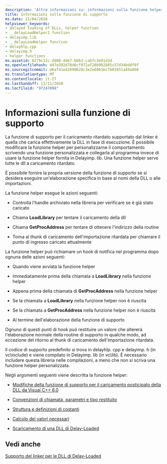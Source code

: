 ```yaml
---
description: 'Altre informazioni su: informazioni sulla funzione helper'
title: Informazioni sulla funzione di supporto
ms.date: 11/04/2016
helpviewer_keywords:
- delayed loading of DLLs, helper function
- __delayLoadHelper2 function
- delayimp.lib
- __delayLoadHelper function
- delayhlp.cpp
- delayimp.h
- helper functions
ms.assetid: 6279c12c-d908-4967-b0b3-cabfc3e91d3d
ms.openlocfilehash: d47e392d78d6cf872af28b992885c57d34bddf0f
ms.sourcegitcommit: d6af41e42699628c3e2e6063ec7b03931a49a098
ms.translationtype: MT
ms.contentlocale: it-IT
ms.lasthandoff: 12/11/2020
ms.locfileid: "97247098"
---
```

# <a name="understanding-the-helper-function"></a>Informazioni sulla funzione di supporto

La funzione di supporto per il caricamento ritardato supportato dal linker è quella che carica effettivamente la DLL in fase di esecuzione. È possibile modificare la funzione helper per personalizzarne il comportamento scrivendo una funzione personalizzata e collegarla al programma invece di usare la funzione helper fornita in Delayimp. lib. Una funzione helper serve tutte le dll a caricamento ritardato.

È possibile fornire la propria versione della funzione di supporto se si desidera eseguire un'elaborazione specifica in base ai nomi della DLL o alle importazioni.

La funzione helper esegue le azioni seguenti:

- Controlla l'handle archiviato nella libreria per verificare se è già stato caricato

- Chiama **LoadLibrary** per tentare il caricamento della dll

- Chiama **GetProcAddress** per tentare di ottenere l'indirizzo della routine

- Torna al thunk di caricamento dell'importazione ritardata per chiamare il punto di ingresso caricato attualmente

La funzione helper può richiamare un hook di notifica nel programma dopo ognuna delle azioni seguenti:

- Quando viene avviata la funzione helper

- Immediatamente prima della chiamata a **LoadLibrary** nella funzione helper

- Appena prima della chiamata di **GetProcAddress** nella funzione helper

- Se la chiamata a **LoadLibrary** nella funzione helper non è riuscita

- Se la chiamata a **GetProcAddress** nella funzione helper non è riuscita

- Al termine dell'elaborazione della funzione di supporto

Ognuno di questi punti di hook può restituire un valore che altererà l'elaborazione normale della routine di supporto in qualche modo, ad eccezione del ritorno al thunk di caricamento dell'importazione ritardata.

Il codice di supporto predefinito si trova in delayhlp. cpp e delayimp. h (in vc\include) e viene compilato in Delayimp. lib (in vc\lib). È necessario includere questa libreria nelle compilazioni, a meno che non si scriva una funzione helper personalizzata.

Negli argomenti seguenti viene descritta la funzione helper:

- [Modifiche della funzione di supporto per il caricamento posticipato della DLL da Visual C++ 6,0](changes-in-the-dll-delayed-loading-helper-function-since-visual-cpp-6-0.md)

- [Convenzioni di chiamata, parametri e tipo restituito](calling-conventions-parameters-and-return-type.md)

- [Struttura e definizioni di costanti](structure-and-constant-definitions.md)

- [Calcolo dei valori necessari](calculating-necessary-values.md)

- [Scaricamento di una DLL di Delay-Loaded](explicitly-unloading-a-delay-loaded-dll.md)

## <a name="see-also"></a>Vedi anche

[Supporto del linker per le DLL di Delay-Loaded](linker-support-for-delay-loaded-dlls.md)
